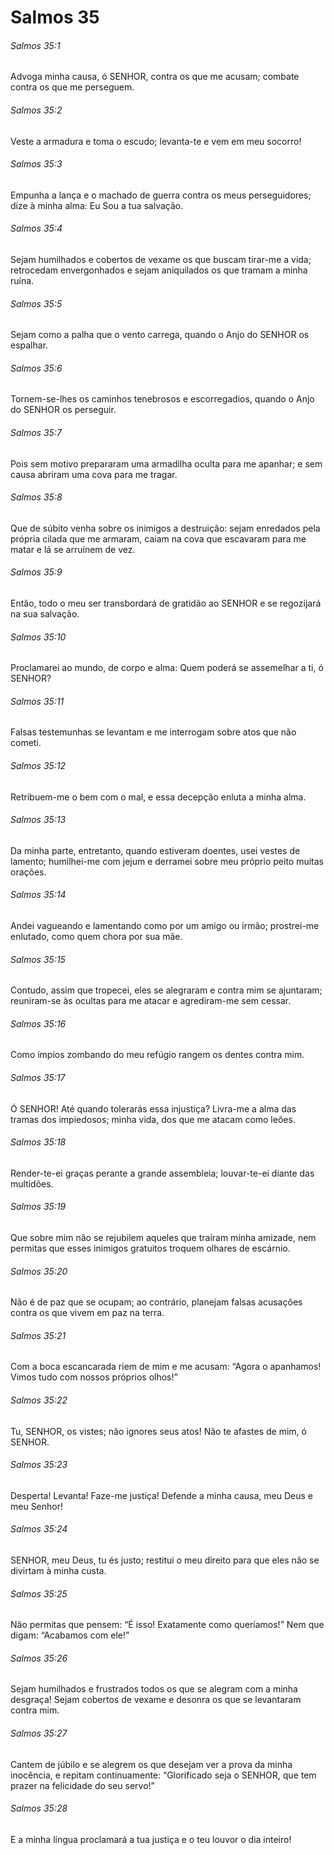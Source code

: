 # Salmos 35

###### Salmos 35:1

Advoga minha causa, ó SENHOR, contra os que me acusam; combate contra os que me perseguem.

###### Salmos 35:2

Veste a armadura e toma o escudo; levanta-te e vem em meu socorro!

###### Salmos 35:3

Empunha a lança e o machado de guerra contra os meus perseguidores; dize à minha alma: Eu Sou a tua salvação.

###### Salmos 35:4

Sejam humilhados e cobertos de vexame os que buscam tirar-me a vida; retrocedam envergonhados e sejam aniquilados os que tramam a minha ruína.

###### Salmos 35:5

Sejam como a palha que o vento carrega, quando o Anjo do SENHOR os espalhar.

###### Salmos 35:6

Tornem-se-lhes os caminhos tenebrosos e escorregadios, quando o Anjo do SENHOR os perseguir.

###### Salmos 35:7

Pois sem motivo prepararam uma armadilha oculta para me apanhar; e sem causa abriram uma cova para me tragar.

###### Salmos 35:8

Que de súbito venha sobre os inimigos a destruição: sejam enredados pela própria cilada que me armaram, caiam na cova que escavaram para me matar e lá se arruínem de vez.

###### Salmos 35:9

Então, todo o meu ser transbordará de gratidão ao SENHOR e se regozijará na sua salvação.

###### Salmos 35:10

Proclamarei ao mundo, de corpo e alma: Quem poderá se assemelhar a ti, ó SENHOR?

###### Salmos 35:11

Falsas testemunhas se levantam e me interrogam sobre atos que não cometi.

###### Salmos 35:12

Retribuem-me o bem com o mal, e essa decepção enluta a minha alma.

###### Salmos 35:13

Da minha parte, entretanto, quando estiveram doentes, usei vestes de lamento; humilhei-me com jejum e derramei sobre meu próprio peito muitas orações.

###### Salmos 35:14

Andei vagueando e lamentando como por um amigo ou irmão; prostrei-me enlutado, como quem chora por sua mãe.

###### Salmos 35:15

Contudo, assim que tropecei, eles se alegraram e contra mim se ajuntaram; reuniram-se às ocultas para me atacar e agrediram-me sem cessar.

###### Salmos 35:16

Como ímpios zombando do meu refúgio rangem os dentes contra mim.

###### Salmos 35:17

Ó SENHOR! Até quando tolerarás essa injustiça? Livra-me a alma das tramas dos impiedosos; minha vida, dos que me atacam como leões.

###### Salmos 35:18

Render-te-ei graças perante a grande assembleia; louvar-te-ei diante das multidões.

###### Salmos 35:19

Que sobre mim não se rejubilem aqueles que traíram minha amizade, nem permitas que esses inimigos gratuitos troquem olhares de escárnio.

###### Salmos 35:20

Não é de paz que se ocupam; ao contrário, planejam falsas acusações contra os que vivem em paz na terra.

###### Salmos 35:21

Com a boca escancarada riem de mim e me acusam: “Agora o apanhamos! Vimos tudo com nossos próprios olhos!”

###### Salmos 35:22

Tu, SENHOR, os vistes; não ignores seus atos! Não te afastes de mim, ó SENHOR.

###### Salmos 35:23

Desperta! Levanta! Faze-me justiça! Defende a minha causa, meu Deus e meu Senhor!

###### Salmos 35:24

SENHOR, meu Deus, tu és justo; restitui o meu direito para que eles não se divirtam à minha custa.

###### Salmos 35:25

Não permitas que pensem: “É isso! Exatamente como queríamos!” Nem que digam: “Acabamos com ele!”

###### Salmos 35:26

Sejam humilhados e frustrados todos os que se alegram com a minha desgraça! Sejam cobertos de vexame e desonra os que se levantaram contra mim.

###### Salmos 35:27

Cantem de júbilo e se alegrem os que desejam ver a prova da minha inocência, e repitam continuamente: “Glorificado seja o SENHOR, que tem prazer na felicidade do seu servo!”

###### Salmos 35:28

E a minha língua proclamará a tua justiça e o teu louvor o dia inteiro!

